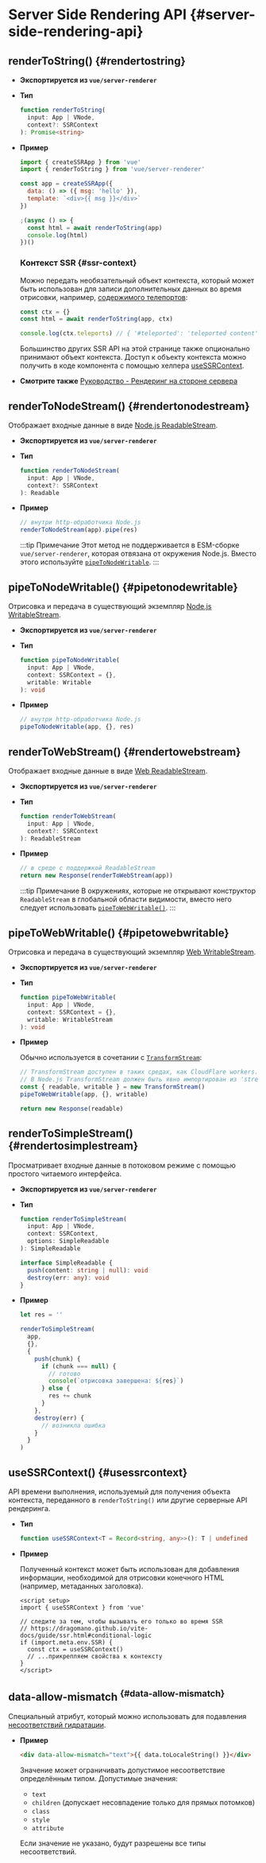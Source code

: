 # Server Side Rendering API {#server-side-rendering-api}

## renderToString() {#rendertostring}

- **Экспортируется из `vue/server-renderer`**

- **Тип**

  ```ts
  function renderToString(
    input: App | VNode,
    context?: SSRContext
  ): Promise<string>
  ```

- **Пример**

  ```js
  import { createSSRApp } from 'vue'
  import { renderToString } from 'vue/server-renderer'

  const app = createSSRApp({
    data: () => ({ msg: 'hello' }),
    template: `<div>{{ msg }}</div>`
  })

  ;(async () => {
    const html = await renderToString(app)
    console.log(html)
  })()
  ```

  ### Контекст SSR {#ssr-context}

  Можно передать необязательный объект контекста, который может быть использован для записи дополнительных данных во время отрисовки, например, [содержимого телепортов](/guide/scaling-up/ssr#teleports):

  ```js
  const ctx = {}
  const html = await renderToString(app, ctx)

  console.log(ctx.teleports) // { '#teleported': 'teleported content' }
  ```

  Большинство других SSR API на этой странице также опционально принимают объект контекста. Доступ к объекту контекста можно получить в коде компонента с помощью хелпера [useSSRContext](#usessrcontext).

- **Смотрите также** [Руководство - Рендеринг на стороне сервера](/guide/scaling-up/ssr)

## renderToNodeStream() {#rendertonodestream}

Отображает входные данные в виде [Node.js ReadableStream](https://nodejs.org/api/stream.html#stream_class_stream_readable).

- **Экспортируется из `vue/server-renderer`**

- **Тип**

  ```ts
  function renderToNodeStream(
    input: App | VNode,
    context?: SSRContext
  ): Readable
  ```

- **Пример**

  ```js
  // внутри http-обработчика Node.js
  renderToNodeStream(app).pipe(res)
  ```

  :::tip Примечание
  Этот метод не поддерживается в ESM-сборке `vue/server-renderer`, которая отвязана от окружения Node.js. Вместо этого используйте [`pipeToNodeWritable`](#pipetonodewritable).
  :::

## pipeToNodeWritable() {#pipetonodewritable}

Отрисовка и передача в существующий экземпляр [Node.js WritableStream](https://nodejs.org/api/stream.html#stream_writable_streams).

- **Экспортируется из `vue/server-renderer`**

- **Тип**

  ```ts
  function pipeToNodeWritable(
    input: App | VNode,
    context: SSRContext = {},
    writable: Writable
  ): void
  ```

- **Пример**

  ```js
  // внутри http-обработчика Node.js
  pipeToNodeWritable(app, {}, res)
  ```

## renderToWebStream() {#rendertowebstream}

Отображает входные данные в виде [Web ReadableStream](https://developer.mozilla.org/ru/docs/Web/API/Streams_API).

- **Экспортируется из `vue/server-renderer`**

- **Тип**

  ```ts
  function renderToWebStream(
    input: App | VNode,
    context?: SSRContext
  ): ReadableStream
  ```

- **Пример**

  ```js
  // в среде с поддержкой ReadableStream
  return new Response(renderToWebStream(app))
  ```

  :::tip Примечание
  В окружениях, которые не открывают конструктор `ReadableStream` в глобальной области видимости, вместо него следует использовать [`pipeToWebWritable()`](#pipetowebwritable).
  :::

## pipeToWebWritable() {#pipetowebwritable}

Отрисовка и передача в существующий экземпляр [Web WritableStream](https://developer.mozilla.org/en-US/docs/Web/API/WritableStream).

- **Экспортируется из `vue/server-renderer`**

- **Тип**

  ```ts
  function pipeToWebWritable(
    input: App | VNode,
    context: SSRContext = {},
    writable: WritableStream
  ): void
  ```

- **Пример**

  Обычно используется в сочетании с [`TransformStream`](https://developer.mozilla.org/en-US/docs/Web/API/TransformStream):

  ```js
  // TransformStream доступен в таких средах, как CloudFlare workers.
  // В Node.js TransformStream должен быть явно импортирован из 'stream/web'
  const { readable, writable } = new TransformStream()
  pipeToWebWritable(app, {}, writable)

  return new Response(readable)
  ```

## renderToSimpleStream() {#rendertosimplestream}

Просматривает входные данные в потоковом режиме с помощью простого читаемого интерфейса.

- **Экспортируется из `vue/server-renderer`**

- **Тип**

  ```ts
  function renderToSimpleStream(
    input: App | VNode,
    context: SSRContext,
    options: SimpleReadable
  ): SimpleReadable

  interface SimpleReadable {
    push(content: string | null): void
    destroy(err: any): void
  }
  ```

- **Пример**

  ```js
  let res = ''

  renderToSimpleStream(
    app,
    {},
    {
      push(chunk) {
        if (chunk === null) {
          // готово
          console(`отрисовка завершена: ${res}`)
        } else {
          res += chunk
        }
      },
      destroy(err) {
        // возникла ошибка
      }
    }
  )
  ```

## useSSRContext() {#usessrcontext}

API времени выполнения, используемый для получения объекта контекста, переданного в `renderToString()` или другие серверные API рендеринга.

- **Тип**

  ```ts
  function useSSRContext<T = Record<string, any>>(): T | undefined
  ```

- **Пример**

  Полученный контекст может быть использован для добавления информации, необходимой для отрисовки конечного HTML (например, метаданных заголовка).

  ```vue
  <script setup>
  import { useSSRContext } from 'vue'

  // следите за тем, чтобы вызывать его только во время SSR
  // https://dragomano.github.io/vite-docs/guide/ssr.html#conditional-logic
  if (import.meta.env.SSR) {
    const ctx = useSSRContext()
    // ...прикрепляем свойства к контексту
  }
  </script>
  ```

## data-allow-mismatch <sup class="vt-badge" data-text="3.5+" /> {#data-allow-mismatch}

Специальный атрибут, который можно использовать для подавления [несоответствий гидратации](/guide/scaling-up/ssr#hydration-mismatch).

- **Пример**

  ```html
  <div data-allow-mismatch="text">{{ data.toLocaleString() }}</div>
  ```

  Значение может ограничивать допустимое несоответствие определённым типом. Допустимые значения:

  - `text`
  - `children` (допускает несовпадение только для прямых потомков)
  - `class`
  - `style`
  - `attribute`

  Если значение не указано, будут разрешены все типы несоответствий.
